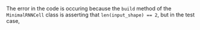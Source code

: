 The error in the code is occuring because the `build` method of the `MinimalRNNCell` class is asserting that `len(input_shape) == 2`, but in the test case,